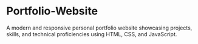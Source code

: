 # Portfolio-Website
A modern and responsive personal portfolio website showcasing projects, skills, and technical proficiencies using HTML, CSS, and JavaScript.
